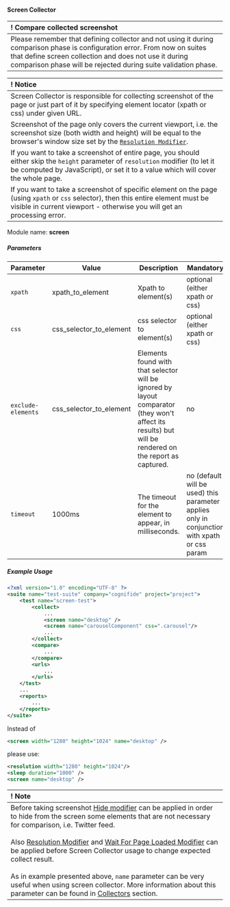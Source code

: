 #### Screen Collector

| ! Compare collected screenshot |
|:------------------------------ |
| Please remember that defining collector and not using it during comparison phase is configuration error. From now on suites that define screen collection and does not use it during comparison phase will be rejected during suite validation phase. |

| ! Notice    |
| :---------- |
| Screen Collector is responsible for collecting screenshot of the page or just part of it by specifying element locator (xpath or css)  under given URL. |
| Screenshot of the page only covers the current viewport, i.e. the screenshot size (both width and height) will be equal to the browser's window size set by the [`Resolution Modifier`](https://github.com/Cognifide/aet/wiki/ResolutionModifier). |  
| If you want to take a screenshot of entire page, you should either skip the `height` parameter of `resolution` modifier (to let it be computed by JavaScript), or set it to a value which will cover the whole page. 
If you want to take a screenshot of specific element on the page (using `xpath` or `css` selector), then this entire element must be visible in current viewport - otherwise you will get an processing error. | 

Module name: **screen** 

##### Parameters

| Parameter | Value | Description | Mandatory |
| --------- | ----- | ----------- | --------- |
| `xpath` | xpath_to_element | Xpath to element(s) | optional (either xpath or css) |
| `css` | css_selector_to_element | css selector to element(s)| optional (either xpath or css) |
| `exclude-elements` | css_selector_to_element | Elements found with that selector will be ignored by layout comparator (they won't affect its results) but will be rendered on the report as captured. | no |
| `timeout` | 1000ms | The timeout for the element to appear, in milliseconds. | no (default will be used) this parameter applies only in conjunction with xpath or css param |

##### Example Usage

```xml
<?xml version="1.0" encoding="UTF-8" ?>
<suite name="test-suite" company="cognifide" project="project">
    <test name="screen-test">
        <collect>
            ...
            <screen name="desktop" />
            <screen name="carouselComponent" css=".carousel"/>
            ...
        </collect>
        <compare>
            ...
        </compare>
        <urls>
            ...
        </urls>
    </test>
    ...
    <reports>
        ...
    </reports>
</suite>
```

 Instead of

```xml
<screen width="1280" height="1024" name="desktop" />
```

please use:

```xml
<resolution width="1280" height="1024"/>
<sleep duration="1000" />
<screen name="desktop" />
```

| ! Note |
|:------ |
| Before taking screenshot [Hide modifier](https://github.com/Cognifide/aet/wiki/HideModifier) can be applied in order to hide from the screen some elements that are not necessary for comparison, i.e. Twitter feed. <br/><br/> Also [Resolution Modifier](https://github.com/Cognifide/aet/wiki/ResolutionModifier) and [Wait For Page Loaded Modifier](https://github.com/Cognifide/aet/wiki/WaitForPageLoadedModifier) can be applied before Screen Collector usage to change expected collect result. <br/><br/> As in example presented above, `name` parameter can be very useful when using screen collector. More information about this parameter can be found in [Collectors](https://github.com/Cognifide/aet/wiki/Collectors) section. |
